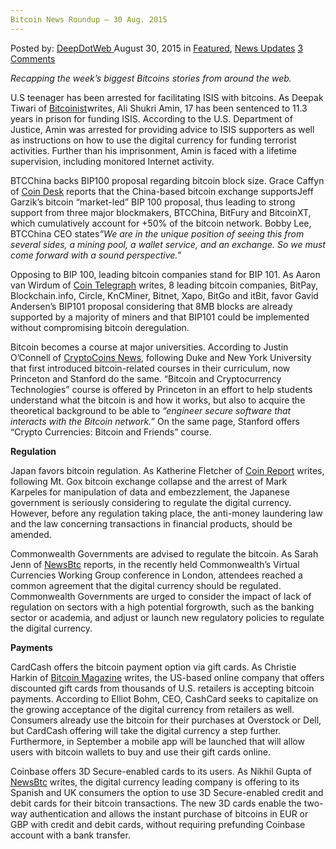 ```yaml
---
Bitcoin News Roundup – 30 Aug. 2015
---
```

<article class="post-listing post-11385 post type-post status-publish format-standard has-post-thumbnail hentry category-deepdot-news category-news-updates tag-2524 tag-1778 tag-aug tag-bitcoin tag-news tag-roundup">
<div class="post-inner">
<span>Posted by: <a href="https://www.deepdotweb.com/author/admin/" title="">DeepDotWeb </a></span>
<span>August 30, 2015</span>
<span>in <a href="https://www.deepdotweb.com/category/deepdot-news/" rel="category tag">Featured</a>, <a href="https://www.deepdotweb.com/category/news-updates/" rel="category tag">News Updates</a></span>
<span><a href="https://www.deepdotweb.com/2015/08/30/bitcoin-news-roundup-30-aug-2015/#comments">3 Comments</a></span>
</p>
<div class="clear"></div>
<div class="entry">
<p><em>Recapping the week&#8217;s biggest Bitcoins stories from around the web. </em></p>
<p>U.S teenager has been arrested for facilitating ISIS with bitcoins. As Deepak Tiwari of <a href="http://bitcoinist.net/american-teen-sentenced-11-years-helping-isil-bitcoin/">Bitcoinist</a>writes, Ali Shukri Amin, 17 has been sentenced to 11.3 years in prison for funding ISIS. According to the U.S. Department of Justice, Amin was arrested for providing advice to ISIS supporters as well as instructions on how to use the digital currency for funding terrorist activities. Further than his imprisonment, Amin is faced with a lifetime supervision, including monitored Internet activity.</p>
<p>BTCChina backs BIP100 proposal regarding bitcoin block size. Grace Caffyn of <a href="http://www.coindesk.com/btcchina-support-gives-bip-100-bitcoin-hashrate-majority/">Coin Desk</a> reports that the China-based bitcoin exchange supportsJeff Garzik&#8217;s bitcoin &#8220;market-led&#8221; BIP 100 proposal, thus leading to strong support from three major blockmakers, BTCChina, BitFury and BitcoinXT, which cumulatively account for +50% of the bitcoin network. Bobby Lee, BTCChina CEO states<em>“We are in the unique position of seeing this from several sides, a mining pool, a wallet service, and an exchange. So we must come forward with a sound perspective.”</em></p>
<p>Opposing to BIP 100, leading bitcoin companies stand for BIP 101. As Aaron van Wirdum of <a href="http://cointelegraph.com/news/115178/8-leading-bitcoin-companies-pledge-support-for-bip101-bitcoin-exchange-rate-falls-below-200">Coin Telegraph</a> writes, 8 leading bitcoin companies, BitPay, Blockchain.info, Circle, KnCMiner, Bitnet, Xapo, BitGo and itBit, favor Gavid Andersen’s BIP101 proposal considering that 8MB blocks are already supported by a majority of miners and that BIP101 could be implemented without compromising bitcoin deregulation.</p>
<p>Bitcoin becomes a course at major universities. According to Justin O’Connell of <a href="https://www.cryptocoinsnews.com/us-colleges-universities-offering-bitcoin-courses-fall/">CryptoCoins News</a>, following Duke and New York University that first introduced bitcoin-related courses in their curriculum, now Princeton and Stanford do the same. “Bitcoin and Cryptocurrency Technologies” course is offered by Princeton in an effort to help students understand what the bitcoin is and how it works, but also to acquire the theoretical background to be able to <em>“engineer secure software that interacts with the Bitcoin network.”</em> On the same page, Stanford offers “Crypto Currencies: Bitcoin and Friends” course.</p>
<p><strong>Regulation</strong></p>
<p>Japan favors bitcoin regulation. As Katherine Fletcher of <a href="https://coinreport.net/japan-plans-regulate-digital-currency/">Coin Report</a> writes, following Mt. Gox bitcoin exchange collapse and the arrest of Mark Karpeles for manipulation of data and embezzlement, the Japanese government is seriously considering to regulate the digital currency. However, before any regulation taking place, the anti-money laundering law and the law concerning transactions in financial products, should be amended.</p>
<p>Commonwealth Governments are advised to regulate the bitcoin. As Sarah Jenn of <a href="http://www.newsbtc.com/2015/08/28/commonwealth-governments-to-start-bitcoin-regulation/">NewsBtc</a> reports, in the recently held Commonwealth’s Virtual Currencies Working Group conference in London, attendees reached a common agreement that the digital currency should be regulated. Commonwealth Governments are urged to consider the impact of lack of regulation on sectors with a high potential forgrowth, such as the banking sector or academia, and adjust or launch new regulatory policies to regulate the digital currency.</p>
<p><strong>Payments</strong></p>
<p>CardCash offers the bitcoin payment option via gift cards. As Christie Harkin of <a href="https://bitcoinmagazine.com/21743/cardcash-adds-bitcoin-payments-gift-cards-thousands-us-retail-stores/">Bitcoin Magazine</a> writes, the US-based online company that offers discounted gift cards from thousands of U.S. retailers is accepting bitcoin payments. According to Elliot Bohm, CEO, CashCard seeks to capitalize on the growing acceptance of the digital currency from retailers as well. Consumers already use the bitcoin for their purchases at Overstock or Dell, but CardCash offering will take the digital currency a step further. Furthermore, in September a mobile app will be launched that will allow users with bitcoin wallets to buy and use their gift cards online.</p>
<p>Coinbase offers 3D Secure-enabled cards to its users. As Nikhil Gupta of <a href="http://www.newsbtc.com/2015/08/28/coinbase-allows-buyers-to-use-3d-secure-cards-to-buy-bitcoin/">NewsBtc</a> writes, the digital currency leading company is offering to its Spanish and UK consumers the option to use 3D Secure-enabled credit and debit cards for their bitcoin transactions. The new 3D cards enable the two-way authentication and allows the instant purchase of bitcoins in EUR or GBP with credit and debit cards, without requiring prefunding Coinbase account with a bank transfer.</p>
</div>
<span style="display:none"><a href="https://www.deepdotweb.com/tag/2015/" rel="tag">2015</a> <a href="https://www.deepdotweb.com/tag/30/" rel="tag">30</a> <a href="https://www.deepdotweb.com/tag/aug/" rel="tag">aug</a> <a href="https://www.deepdotweb.com/tag/bitcoin/" rel="tag">bitcoin</a> <a href="https://www.deepdotweb.com/tag/news/" rel="tag">news</a> <a href="https://www.deepdotweb.com/tag/roundup/" rel="tag">roundup</a></span> <span style="display:none" class="updated">2015-08-30</span>
<div style="display:none" class="vcard author" itemprop="author" itemscope itemtype="http://schema.org/Person"><strong class="fn" itemprop="name">